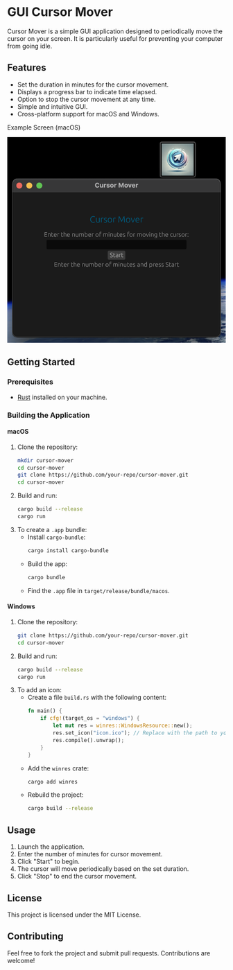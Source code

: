 # GUI Cursor Mover

Cursor Mover is a simple GUI application designed to periodically move the cursor on your screen. It is particularly useful for preventing your computer from going idle.

## Features

- Set the duration in minutes for the cursor movement.
- Displays a progress bar to indicate time elapsed.
- Option to stop the cursor movement at any time.
- Simple and intuitive GUI.
- Cross-platform support for macOS and Windows.

Example Screen (macOS)

![Cursor Mover Screenshot](scr_osx.png)

## Getting Started

### Prerequisites

- [Rust](https://www.rust-lang.org/) installed on your machine.

### Building the Application

#### macOS

1. Clone the repository:
   ```bash
   mkdir cursor-mover
   cd cursor-mover
   git clone https://github.com/your-repo/cursor-mover.git
   cd cursor-mover
   ```
2. Build and run:
   ```bash
   cargo build --release
   cargo run
   ```
3. To create a `.app` bundle:
    - Install `cargo-bundle`:
      ```bash
      cargo install cargo-bundle
      ```
    - Build the app:
      ```bash
      cargo bundle
      ```
    - Find the `.app` file in `target/release/bundle/macos`.

#### Windows

1. Clone the repository:
   ```bash
   git clone https://github.com/your-repo/cursor-mover.git
   cd cursor-mover
   ```
2. Build and run:
   ```bash
   cargo build --release
   cargo run
   ```
3. To add an icon:
    - Create a file `build.rs` with the following content:
      ```rust
      fn main() {
          if cfg!(target_os = "windows") {
              let mut res = winres::WindowsResource::new();
              res.set_icon("icon.ico"); // Replace with the path to your .ico file
              res.compile().unwrap();
          }
      }
      ```
    - Add the `winres` crate:
      ```bash
      cargo add winres
      ```
    - Rebuild the project:
      ```bash
      cargo build --release
      ```

## Usage

1. Launch the application.
2. Enter the number of minutes for cursor movement.
3. Click "Start" to begin.
4. The cursor will move periodically based on the set duration.
5. Click "Stop" to end the cursor movement.

## License

This project is licensed under the MIT License.

## Contributing

Feel free to fork the project and submit pull requests. Contributions are welcome!

